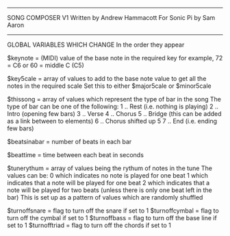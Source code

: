-------------------------------------------------------------------------------------------

  SONG COMPOSER V1
    Written by Andrew Hammacott
    For Sonic Pi by Sam Aaron

-------------------------------------------------------------------------------------------

  GLOBAL VARIABLES WHICH CHANGE
  In the order they appear
  
  $keynote     = (MIDI) value of the base note in the required key
                 for example, 72 = C6 or 60 = middle C (C5)

  $key5cale    = array of values to add to the base note value to get all the notes
                 in the required scale
			     Set this to either $major5cale or $minor5cale
			  
  $thissong    = array of values which represent the type of bar in the song
                 The type of bar can be one of the following:
			      1 .. Rest (i.e. nothing is playing)
                  2 .. Intro (opening few bars)
                  3 .. Verse 
                  4 .. Chorus
                  5 .. Bridge (this can be added as a link between to elements)
                  6 .. Chorus shifted up 5
                  7 .. End (i.e. ending few bars)
				
  $beatsinabar = number of beats in each bar   
  
  $beattime    = time between each beat in seconds

  $tunerythum  = array of values being the rythum of notes in the tune
                 The values can be:
			      0 which indicates no note is played for one beat
                  1 which indicates that a note will be played for one beat
                  2 which indicates that a note will be played for two beats
                    (unless there is only one beat left in the bar)
                 This is set up as a pattern of values which are randomly shuffled
				 
  $turnoffsnare  = flag to turn off the snare if set to 1
  $turnoffcymbal = flag to turn off the cymbal if set to 1
  $turnoffbass   = flag to turn off the base line if set to 1
  $turnofftriad  = flag to turn off the chords if set to 1
 
  

  
